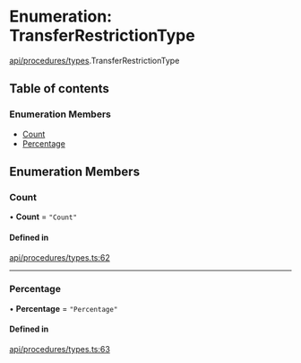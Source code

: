 # Enumeration: TransferRestrictionType

[api/procedures/types](../wiki/api.procedures.types).TransferRestrictionType

## Table of contents

### Enumeration Members

- [Count](../wiki/api.procedures.types.TransferRestrictionType#count)
- [Percentage](../wiki/api.procedures.types.TransferRestrictionType#percentage)

## Enumeration Members

### Count

• **Count** = ``"Count"``

#### Defined in

[api/procedures/types.ts:62](https://github.com/PolymathNetwork/polymesh-sdk/blob/c37bc05d/src/api/procedures/types.ts#L62)

___

### Percentage

• **Percentage** = ``"Percentage"``

#### Defined in

[api/procedures/types.ts:63](https://github.com/PolymathNetwork/polymesh-sdk/blob/c37bc05d/src/api/procedures/types.ts#L63)
